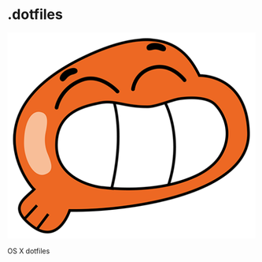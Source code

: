 # .dotfiles

![darwin](https://raw.githubusercontent.com/fsegouin/.dotfiles/master/others/darwin.png)

OS X dotfiles
